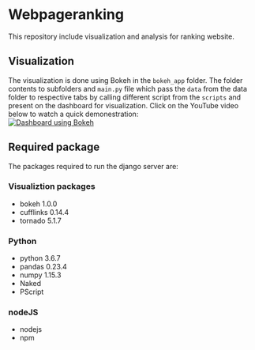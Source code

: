 # Webpageranking
This repository include visualization and analysis for ranking website.

## Visualization
The visualization is done using Bokeh in the ```bokeh_app``` folder. The folder contents to subfolders and `main.py` file which pass the ```data``` from the data folder to respective tabs by calling different script from the ```scripts``` and present on the dashboard for visualization. Click on the YouTube video below to watch a quick demonestration:  
[![Dashboard using Bokeh](https://img.youtube.com/vi/qSHbC7QEQdI/0.jpg)](https://www.youtube.com/watch?time_continue=1&v=qSHbC7QEQdI)

## Required package
The packages required to run the django server are:
### Visualiztion packages
-  bokeh 1.0.0
-  cufflinks 0.14.4
-  tornado 5.1.7
### Python
-  python 3.6.7
-  pandas 0.23.4
-  numpy 1.15.3
-  Naked
-  PScript
### nodeJS
-  nodejs
-  npm
